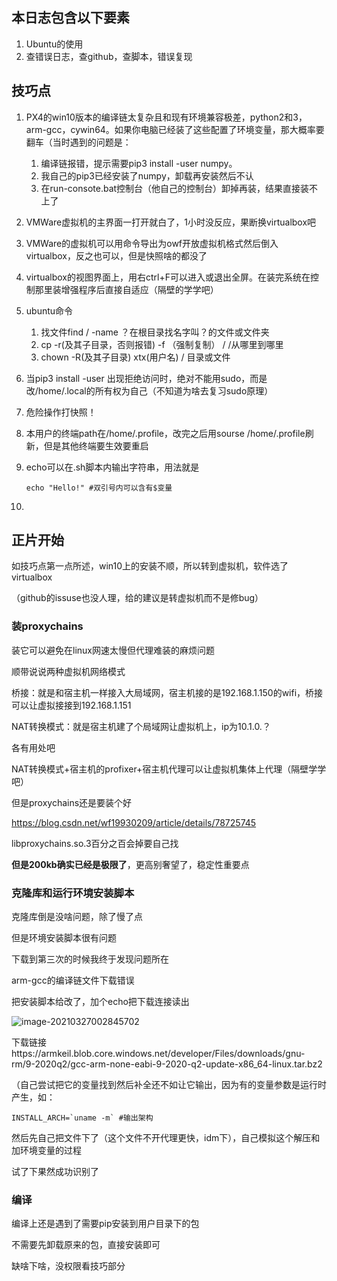 

## 本日志包含以下要素



1. Ubuntu的使用
2. 查错误日志，查github，查脚本，错误复现



## 技巧点

1. PX4的win10版本的编译链太复杂且和现有环境兼容极差，python2和3，arm-gcc，cywin64。如果你电脑已经装了这些配置了环境变量，那大概率要翻车（当时遇到的问题是：

   1. 编译链报错，提示需要pip3 install -user numpy。
   2. 我自己的pip3已经安装了numpy，卸载再安装然后不认
   3. 在run-consote.bat控制台（他自己的控制台）卸掉再装，结果直接装不上了

2. VMWare虚拟机的主界面一打开就白了，1小时没反应，果断换virtualbox吧

3. VMWare的虚拟机可以用命令导出为owf开放虚拟机格式然后倒入virtualbox，反之也可以，但是快照啥的都没了

4. virtualbox的视图界面上，用右ctrl+F可以进入或退出全屏。在装完系统在控制那里装增强程序后直接自适应（隔壁的学学吧）

5. ubuntu命令

   1. 找文件find / -name ？在根目录找名字叫？的文件或文件夹
   2. cp -r(及其子目录，否则报错) -f （强制复制） / /从哪里到哪里
   3. chown -R(及其子目录) xtx(用户名)  / 目录或文件

6. 当pip3 install -user 出现拒绝访问时，绝对不能用sudo，而是改/home/.local的所有权为自己（不知道为啥去复习sudo原理）

7. 危险操作打快照！

8. 本用户的终端path在/home/.profile，改完之后用sourse /home/.profile刷新，但是其他终端要生效要重启

9. echo可以在.sh脚本内输出字符串，用法就是

   ```shell
   echo "Hello!" #双引号内可以含有$变量
   ```

10. 

## 正片开始

如技巧点第一点所述，win10上的安装不顺，所以转到虚拟机，软件选了virtualbox

（github的issuse也没人理，给的建议是转虚拟机而不是修bug）

### 装proxychains

装它可以避免在linux网速太慢但代理难装的麻烦问题

顺带说说两种虚拟机网络模式

桥接：就是和宿主机一样接入大局域网，宿主机接的是192.168.1.150的wifi，桥接可以让虚拟接接到192.168.1.151

NAT转换模式：就是宿主机建了个局域网让虚拟机上，ip为10.1.0.？

各有用处吧

NAT转换模式+宿主机的profixer+宿主机代理可以让虚拟机集体上代理（隔壁学学吧）

但是proxychains还是要装个好

https://blog.csdn.net/wf19930209/article/details/78725745

libproxychains.so.3百分之百会掉要自己找

**但是200kb确实已经是极限了**，更高别奢望了，稳定性重要点

### 克隆库和运行环境安装脚本

克隆库倒是没啥问题，除了慢了点

但是环境安装脚本很有问题

下载到第三次的时候我终于发现问题所在

arm-gcc的编译链文件下载错误

把安装脚本给改了，加个echo把下载连接读出

![image-20210327002845702](https://github.xutongxin.me/https://raw.githubusercontent.com/xutongxin1/PictureBed/master/img0/2020image-20210327002845702.png)

下载链接https://armkeil.blob.core.windows.net/developer/Files/downloads/gnu-rm/9-2020q2/gcc-arm-none-eabi-9-2020-q2-update-x86_64-linux.tar.bz2

（自己尝试把它的变量找到然后补全还不如让它输出，因为有的变量参数是运行时产生，如：

```shell
INSTALL_ARCH=`uname -m` #输出架构
```

然后先自己把文件下了（这个文件不开代理更快，idm下），自己模拟这个解压和加环境变量的过程

试了下果然成功识别了

### 编译

编译上还是遇到了需要pip安装到用户目录下的包

不需要先卸载原来的包，直接安装即可

缺啥下啥，没权限看技巧部分





